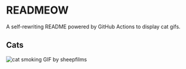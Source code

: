 # READMEOW

A self-rewriting README powered by GitHub Actions to display cat gifs.

## Cats

![cat smoking GIF by sheepfilms](https://media2.giphy.com/media/v1.Y2lkPTlhY2QwMmRhazZwa2JqMW1keXhxeXo3ZW5iOXVvdWh6cHdkNDRhY2ptc3AxOWJlZiZlcD12MV9naWZzX3NlYXJjaCZjdD1n/l0ExdMHUDKteztyfe/200.gif)

